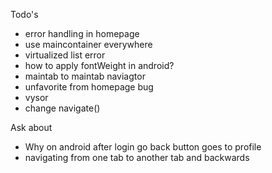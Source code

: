 Todo's
- error handling in homepage
- use maincontainer everywhere
- virtualized list error
- how to apply fontWeight in android?
- maintab to maintab naviagtor
- unfavorite from homepage bug
- vysor
- change navigate()

Ask about
- Why on android after login go back button goes to profile
- navigating from one tab to another tab and backwards
